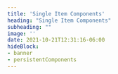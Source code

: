 ```yaml
---
title: 'Single Item Components'
heading: "Single Item Components"
subheading: ""
image: ''
date: 2021-10-21T12:31:16-06:00
hideBlock:
- banner
- persistentComponents
---
```

